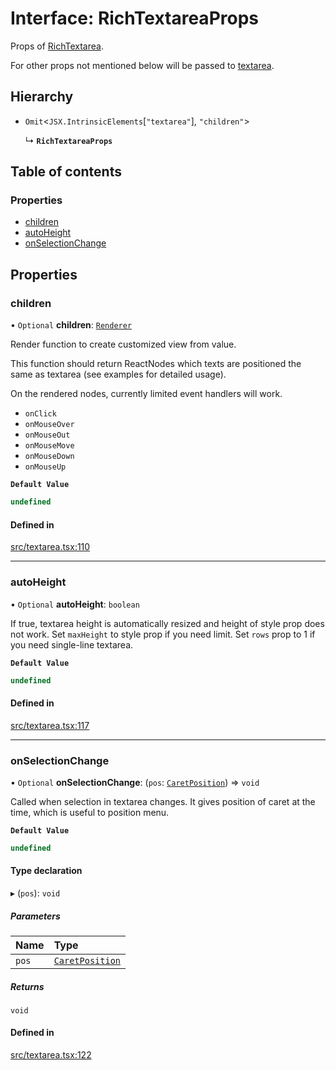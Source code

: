 # Interface: RichTextareaProps

Props of [RichTextarea](../API.md#richtextarea).

For other props not mentioned below will be passed to [textarea](https://developer.mozilla.org/en-US/docs/Web/API/HTMLTextAreaElement).

## Hierarchy

- `Omit`<`JSX.IntrinsicElements`[``"textarea"``], ``"children"``\>

  ↳ **`RichTextareaProps`**

## Table of contents

### Properties

- [children](RichTextareaProps.md#children)
- [autoHeight](RichTextareaProps.md#autoheight)
- [onSelectionChange](RichTextareaProps.md#onselectionchange)

## Properties

### children

• `Optional` **children**: [`Renderer`](../API.md#renderer)

Render function to create customized view from value.

This function should return ReactNodes which texts are positioned the same as textarea (see examples for detailed usage).

On the rendered nodes, currently limited event handlers will work.
- `onClick`
- `onMouseOver`
- `onMouseOut`
- `onMouseMove`
- `onMouseDown`
- `onMouseUp`

**`Default Value`**

```ts
undefined
```

#### Defined in

[src/textarea.tsx:110](https://github.com/inokawa/rich-textarea/blob/e6b9ee587a2bd4f3cd7a426ae978b00325eb167c/src/textarea.tsx#L110)

___

### autoHeight

• `Optional` **autoHeight**: `boolean`

If true, textarea height is automatically resized and height of style prop does not work.
Set `maxHeight` to style prop if you need limit.
Set `rows` prop to 1 if you need single-line textarea.

**`Default Value`**

```ts
undefined
```

#### Defined in

[src/textarea.tsx:117](https://github.com/inokawa/rich-textarea/blob/e6b9ee587a2bd4f3cd7a426ae978b00325eb167c/src/textarea.tsx#L117)

___

### onSelectionChange

• `Optional` **onSelectionChange**: (`pos`: [`CaretPosition`](../API.md#caretposition)) => `void`

Called when selection in textarea changes. It gives position of caret at the time, which is useful to position menu.

**`Default Value`**

```ts
undefined
```

#### Type declaration

▸ (`pos`): `void`

##### Parameters

| Name | Type |
| :------ | :------ |
| `pos` | [`CaretPosition`](../API.md#caretposition) |

##### Returns

`void`

#### Defined in

[src/textarea.tsx:122](https://github.com/inokawa/rich-textarea/blob/e6b9ee587a2bd4f3cd7a426ae978b00325eb167c/src/textarea.tsx#L122)
